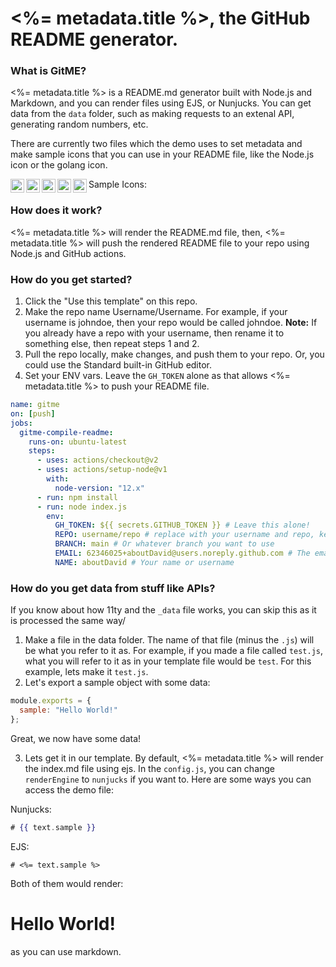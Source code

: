 # <%= metadata.title %>, the GitHub README generator.

### What is GitME?

<%= metadata.title %> is a README.md generator built with Node.js and Markdown, and you can render files using EJS, or Nunjucks.
You can get data from the `data` folder, such as making requests to an extenal API, generating random numbers, etc.

There are currently two files which the demo uses to set metadata and make sample icons that you can use in your README file,
like the Node.js icon or the golang icon.

Sample Icons:
<img src="<%= icons.markdown %>" width="22px" align="left">
<img src="<%= icons.nodejs %>" width="22px" align="left">
<img src="<%= icons.python %>" width="22px" align="left">
<img src="<%= icons.golang %>" width="22px" align="left">
<img src="<%= icons.php %>" width="22px" align="left">

### How does it work?

<%= metadata.title %> will render the README.md file, then, <%= metadata.title %> will push the rendered README file to your repo using Node.js and GitHub actions.

### How do you get started?

1. Click the "Use this template" on this repo.
2. Make the repo name Username/Username. For example, if your username is johndoe, then your repo would be called johndoe.
   **Note:** If you already have a repo with your username, then rename it to something else, then repeat steps 1 and 2.
3. Pull the repo locally, make changes, and push them to your repo. Or, you could use the Standard built-in GitHub editor.
4. Set your ENV vars. Leave the `GH_TOKEN` alone as that allows <%= metadata.title %> to push your README file.

```yml
name: gitme
on: [push]
jobs:
  gitme-compile-readme:
    runs-on: ubuntu-latest
    steps:
      - uses: actions/checkout@v2
      - uses: actions/setup-node@v1
        with:
          node-version: "12.x"
      - run: npm install
      - run: node index.js
        env:
          GH_TOKEN: ${{ secrets.GITHUB_TOKEN }} # Leave this alone!
          REPO: username/repo # replace with your username and repo, keep the "/"
          BRANCH: main # Or whatever branch you want to use
          EMAIL: 62346025+aboutDavid@users.noreply.github.com # The email you use for Git Commits.
          NAME: aboutDavid # Your name or username
```

### How do you get data from stuff like APIs?

If you know about how 11ty and the `_data` file works, you can skip this as it is processed the same way/

1. Make a file in the data folder. The name of that file (minus the `.js`) will be what you refer to it as.
   For example, if you made a file called `test.js`, what you will refer to it as in your template file would be `test`. For this example, lets make it `test.js`.
2. Let's export a sample object with some data:

```js
module.exports = {
  sample: "Hello World!"
};
```

Great, we now have some data!

3. Lets get it in our template. By default, <%= metadata.title %> will render the index.md file using ejs.
   In the `config.js`, you can change `renderEngine` to `nunjucks` if you want to. Here are some ways you can access the demo file:

Nunjucks:

```hbs
# {{ text.sample }}
```

EJS:

```ejs
# <%= text.sample %>
```

Both of them would render:

# Hello World!

as you can use markdown.
